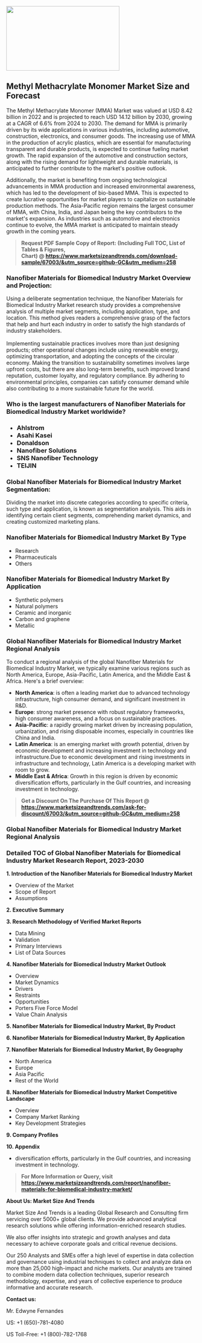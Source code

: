 <p><img class="alignnone size-medium wp-image-20088" src="https://ffe5etoiles.com/wp-content/uploads/2024/12/MST1-300x171.png" alt="" width="300" height="171" /></p><h2>Methyl Methacrylate Monomer Market Size and Forecast</h2><p>The Methyl Methacrylate Monomer (MMA) Market was valued at USD 8.42 billion in 2022 and is projected to reach USD 14.12 billion by 2030, growing at a CAGR of 6.6% from 2024 to 2030. The demand for MMA is primarily driven by its wide applications in various industries, including automotive, construction, electronics, and consumer goods. The increasing use of MMA in the production of acrylic plastics, which are essential for manufacturing transparent and durable products, is expected to continue fueling market growth. The rapid expansion of the automotive and construction sectors, along with the rising demand for lightweight and durable materials, is anticipated to further contribute to the market's positive outlook.</p><p>Additionally, the market is benefiting from ongoing technological advancements in MMA production and increased environmental awareness, which has led to the development of bio-based MMA. This is expected to create lucrative opportunities for market players to capitalize on sustainable production methods. The Asia-Pacific region remains the largest consumer of MMA, with China, India, and Japan being the key contributors to the market's expansion. As industries such as automotive and electronics continue to evolve, the MMA market is anticipated to maintain steady growth in the coming years.</p></p><blockquote id="" class=""><strong>Request PDF Sample Copy of Report: (Including Full TOC, List of Tables &amp; Figures, Chart)&nbsp;@&nbsp;<strong><a href="https://www.marketsizeandtrends.com/download-sample/67003/&utm_source=github-GC&utm_medium=258" target="_blank">https://www.marketsizeandtrends.com/download-sample/67003/&utm_source=github-GC&utm_medium=258</a></strong></strong></blockquote><h3 id="" class="">Nanofiber Materials for Biomedical Industry Market&nbsp;Overview and Projection:</h3><p id="" class="">Using a deliberate segmentation technique, the Nanofiber Materials for Biomedical Industry Market research study provides a comprehensive analysis of multiple market segments, including application, type, and location. This method gives readers a comprehensive grasp of the factors that help and hurt each industry in order to satisfy the high standards of industry stakeholders. <br /> <br />Implementing sustainable practices involves more than just designing products; other operational changes include using renewable energy, optimizing transportation, and adopting the concepts of the circular economy. Making the transition to sustainability sometimes involves large upfront costs, but there are also long-term benefits, such improved brand reputation, customer loyalty, and regulatory compliance. By adhering to environmental principles, companies can satisfy consumer demand while also contributing to a more sustainable future for the world.</p><h3 id="" class="">Who is the largest manufacturers of&nbsp;Nanofiber Materials for Biomedical Industry Market worldwide?</h3><h3 class=""><p><ul><li>Ahlstrom </li><li> Asahi Kasei </li><li> Donaldson </li><li> Nanofiber Solutions </li><li> SNS Nanofiber Technology </li><li> TEIJIN</li></ul></p></h3><h3 id="" class="">Global&nbsp;Nanofiber Materials for Biomedical Industry Market Segmentation:</h3><p id="" class="">Dividing the market into discrete categories according to specific criteria, such type and application, is known as segmentation analysis. This aids in identifying certain client segments, comprehending market dynamics, and creating customized marketing plans.</p><h3 id="" class="">Nanofiber Materials for Biomedical Industry Market&nbsp;By Type</h3><p><p><ul><li>Research</li><li> Pharmaceuticals</li><li> Others</p></li></ul></p></p><h3 id="" class="">Nanofiber Materials for Biomedical Industry Market&nbsp;By Application</h3><p class=""><p><ul><li>Synthetic polymers</li><li> Natural polymers</li><li> Ceramic and inorganic</li><li> Carbon and graphene</li><li> Metallic</li></ul></p></p><h3 id="" class="">Global Nanofiber Materials for Biomedical Industry Market Regional Analysis</h3><p id="" class="">To conduct a regional analysis of the global Nanofiber Materials for Biomedical Industry Market, we typically examine various regions such as North America, Europe, Asia-Pacific, Latin America, and the Middle East &amp; Africa. Here's a brief overview:</p><ul><li><strong>North America</strong>: is often a leading market due to advanced technology infrastructure, high consumer demand, and significant investment in R&amp;D.</li><li><strong>Europe</strong>: strong market presence with robust regulatory frameworks, high consumer awareness, and a focus on sustainable practices.</li><li><strong>Asia-Pacific</strong>: a rapidly growing market driven by increasing population, urbanization, and rising disposable incomes, especially in countries like China and India.</li><li><strong>Latin America</strong>: is an emerging market with growth potential, driven by economic development and increasing investment in technology and infrastructure.Due to economic development and rising investments in infrastructure and technology, Latin America is a developing market with room to grow.</li><li><strong>Middle East &amp; Africa</strong>: Growth in this region is driven by economic diversification efforts, particularly in the Gulf countries, and increasing investment in technology.</li></ul><blockquote id="" class=""><strong>Get a Discount On The Purchase Of This Report @ <strong><a href="https://www.marketsizeandtrends.com/ask-for-discount/67003/&utm_source=github-GC&utm_medium=258" target="_blank">https://www.marketsizeandtrends.com/ask-for-discount/67003/&utm_source=github-GC&utm_medium=258</a></strong></strong></blockquote><h3 id="" class="">Global Nanofiber Materials for Biomedical Industry Market Regional Analysis</h3><h3 id="" class="">Detailed TOC of Global Nanofiber Materials for Biomedical Industry Market Research Report, 2023-2030</h3><p id="" class=""><strong>1. Introduction of the Nanofiber Materials for Biomedical Industry Market</strong></p><ul><li>Overview of the Market</li><li>Scope of Report</li><li>Assumptions</li></ul><p id="" class=""><strong>2. Executive Summary</strong></p><p id="" class=""><strong>3. Research Methodology of Verified Market Reports</strong></p><ul><li>Data Mining</li><li>Validation</li><li>Primary Interviews</li><li>List of Data Sources</li></ul><p id="" class=""><strong>4. Nanofiber Materials for Biomedical Industry Market Outlook</strong></p><ul><li>Overview</li><li>Market Dynamics</li><li>Drivers</li><li>Restraints</li><li>Opportunities</li><li>Porters Five Force Model</li><li>Value Chain Analysis</li></ul><p id="" class=""><strong>5. Nanofiber Materials for Biomedical Industry Market, By Product</strong></p><p id="" class=""><strong>6. Nanofiber Materials for Biomedical Industry Market, By Application</strong></p><p id="" class=""><strong>7. Nanofiber Materials for Biomedical Industry Market, By Geography</strong></p><ul><li>North America</li><li>Europe</li><li>Asia Pacific</li><li>Rest of the World</li></ul><p id="" class=""><strong>8. Nanofiber Materials for Biomedical Industry Market Competitive Landscape</strong></p><ul><li>Overview</li><li>Company Market Ranking</li><li>Key Development Strategies</li></ul><p id="" class=""><strong>9. Company Profiles</strong></p><p id="" class=""><strong>10. Appendix</strong></p><ul><li>diversification efforts, particularly in the Gulf countries, and increasing investment in technology.</li></ul><blockquote id="" class=""><strong>For More Information or Query, visit <strong><strong><a href="https://www.marketsizeandtrends.com/report/nanofiber-materials-for-biomedical-industry-market/" target="_blank">https://www.marketsizeandtrends.com/report/nanofiber-materials-for-biomedical-industry-market/</a></strong></strong></strong></blockquote><p id="" class=""><strong>About Us: Market Size And Trends</strong></p><p id="" class="">Market Size And Trends is a leading Global Research and Consulting firm servicing over 5000+ global clients. We provide advanced analytical research solutions while offering information-enriched research studies.</p><p id="" class="">We also offer insights into strategic and growth analyses and data necessary to achieve corporate goals and critical revenue decisions.</p><p id="" class="">Our 250 Analysts and SMEs offer a high level of expertise in data collection and governance using industrial techniques to collect and analyze data on more than 25,000 high-impact and niche markets. Our analysts are trained to combine modern data collection techniques, superior research methodology, expertise, and years of collective experience to produce informative and accurate research.</p><p id="" class=""><strong>Contact us:</strong></p><p id="" class="">Mr. Edwyne Fernandes</p><p id="" class="">US: +1 (650)-781-4080</p><p id="" class="">US Toll-Free: +1 (800)-782-1768</p>
